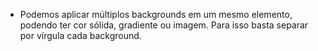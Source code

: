 - Podemos aplicar múltiplos backgrounds em um mesmo elemento, podendo ter cor sólida, gradiente ou imagem. Para isso basta separar por vírgula cada background.